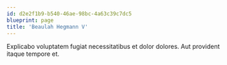 ```yaml
---
id: d2e2f1b9-b540-46ae-98bc-4a63c39c7dc5
blueprint: page
title: 'Beaulah Hegmann V'
---
```

Explicabo voluptatem fugiat necessitatibus et dolor dolores. Aut provident itaque tempore et.